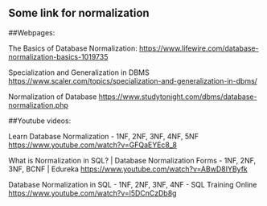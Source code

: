 Some link for normalization
---

##Webpages:

The Basics of Database Normalization:
https://www.lifewire.com/database-normalization-basics-1019735

Specialization and Generalization in DBMS
https://www.scaler.com/topics/specialization-and-generalization-in-dbms/

Normalization of Database
https://www.studytonight.com/dbms/database-normalization.php


##Youtube videos:

Learn Database Normalization - 1NF, 2NF, 3NF, 4NF, 5NF
https://www.youtube.com/watch?v=GFQaEYEc8_8

What is Normalization in SQL? | Database Normalization Forms - 1NF, 2NF, 3NF, BCNF | Edureka
https://www.youtube.com/watch?v=ABwD8IYByfk

Database Normalization in SQL - 1NF, 2NF, 3NF, 4NF - SQL Training Online 
https://www.youtube.com/watch?v=l5DCnCzDb8g
